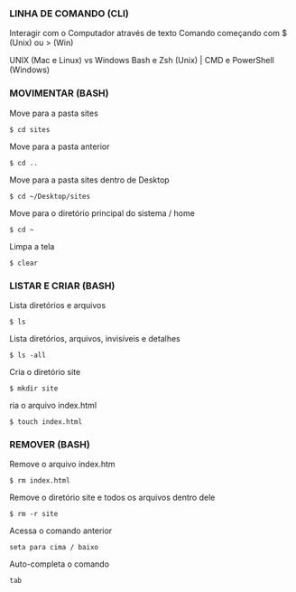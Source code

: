 ### LINHA DE COMANDO (CLI)

Interagir com o Computador através de texto
Comando começando com $ (Unix) ou > (Win)

UNIX (Mac e Linux) vs Windows
Bash e Zsh (Unix) | CMD e PowerShell (Windows)

<a href="ttps://ss64.com" target="_blank"></a>

### MOVIMENTAR (BASH)

Move para a pasta sites

```shell
$ cd sites
```

Move para a pasta anterior

```shell
$ cd ..
```

Move para a pasta sites dentro de Desktop

```shell
$ cd ~/Desktop/sites
```

Move para o diretório principal do sistema / home

```shell
$ cd ~
```

Limpa a tela

```shell
$ clear
```

### LISTAR E CRIAR (BASH)

Lista diretórios e arquivos

```shell
$ ls
```

Lista diretórios, arquivos, invisíveis e detalhes

```shell
$ ls -all
```

Cria o diretório site

```shell
$ mkdir site
```

ria o arquivo index.html

```shell
$ touch index.html
```

### REMOVER (BASH)

Remove o arquivo index.htm

```shell
$ rm index.html
```

Remove o diretório site e todos os arquivos dentro dele

```shell
$ rm -r site
```

Acessa o comando anterior

```shell
seta para cima / baixo
```

Auto-completa o comando

```shell
tab
```
